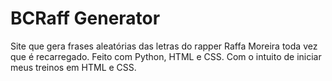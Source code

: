 # BCRaff Generator
Site que gera frases aleatórias das letras do rapper Raffa Moreira toda vez que é recarregado.
Feito com Python, HTML e CSS. Com o intuito de iniciar meus treinos em HTML e CSS.
